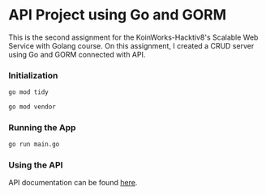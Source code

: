 # API Project using Go and GORM

This is the second assignment for the KoinWorks-Hacktiv8's Scalable Web Service with Golang course. On this assignment, I created a CRUD server using Go and GORM connected with API.

### Initialization
```bash
go mod tidy

go mod vendor
```

### Running the App
```bash
go run main.go
```

### Using the API
API documentation can be found [here](https://documenter.getpostman.com/view/12684048/UVkiTJuC).